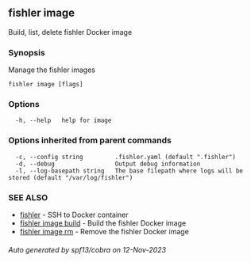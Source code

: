 ## fishler image

Build, list, delete fishler Docker image

### Synopsis

Manage the fishler images

```
fishler image [flags]
```

### Options

```
  -h, --help   help for image
```

### Options inherited from parent commands

```
  -c, --config string         .fishler.yaml (default ".fishler")
  -d, --debug                 Output debug information
  -l, --log-basepath string   The base filepath where logs will be stored (default "/var/log/fishler")
```

### SEE ALSO

* [fishler](fishler.md)	 - SSH to Docker container
* [fishler image build](fishler_image_build.md)	 - Build the fishler Docker image
* [fishler image rm](fishler_image_rm.md)	 - Remove the fishler Docker image

###### Auto generated by spf13/cobra on 12-Nov-2023
